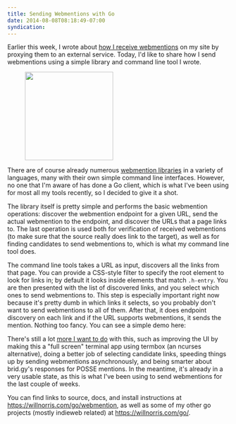 ```yaml
---
title: Sending Webmentions with Go
date: 2014-08-08T08:18:49-07:00
syndication:
---
```


Earlier this week, I wrote about [how I receive webmentions][] on my site by proxying them to an external service.
Today, I'd like to share how I send webmentions using a simple library and command line tool I wrote.

<figure class="alignright">
  <img src="webmention.svg" width="200">
</figure>

There are of course already numerous [webmention libraries][] in a variety of languages, many with their own simple
command line interfaces.  However, no one that I'm aware of has done a Go client, which is what I've been using for most
all my tools recently, so I decided to give it a shot. 

The library itself is pretty simple and performs the basic webmention operations: discover the webmention endpoint for a
given URL, send the actual webmention to the endpoint, and discover the URLs that a page links to.  The last operation
is used both for verification of received webmentions (to make sure that the source really does link to the target), as
well as for finding candidates to send webmentions to, which is what my command line tool does.

The command line tools takes a URL as input, discovers all the links from that page.  You can provide a CSS-style filter
to specify the root element to look for links in; by default it looks inside elements that match `.h-entry`.  You are
then presented with the list of discovered links, and you select which ones to send webmentions to.  This step is
especially important right now because it's pretty dumb in which links it selects, so you probably don't want to send
webmentions to all of them.  After that, it does endpoint discovery on each link and if the URL supports webmentions, it
sends the mention.  Nothing too fancy.  You can see a simple demo here:

<script type="text/javascript" src="https://asciinema.org/a/11344.js" id="asciicast-11344" async=""></script>

There's still a lot [more I want to do][] with this, such as improving the UI by making this a "full screen" terminal
app using termbox (an ncurses alternative), doing a better job of selecting candidate links, speeding things up by
sending webmentions asynchronously, and being smarter about brid.gy's responses for POSSE mentions.  In the meantime,
it's already in a very usable state, as this is what I've been using to send webmentions for the last couple of weeks.

You can find links to source, docs, and install instructions at <https://willnorris.com/go/webmention>, as well as some
of my other go projects (mostly indieweb related) at <https://willnorris.com/go/>.

[how I receive webmentions]: /2014/08/proxying-webmentions-with-nginx
[webmention libraries]: http://indiewebcamp.com/webmention#Libraries
[more I want to do]: https://github.com/willnorris/go-webmention/issues
